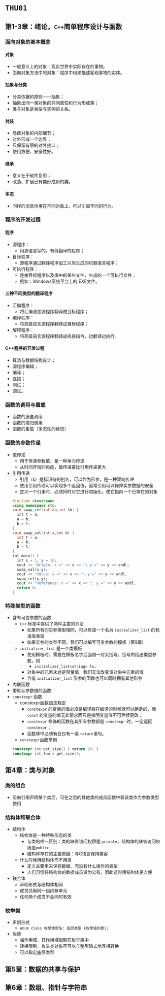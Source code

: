 # `THU01`

## 第1-3章：绪论，`C++`简单程序设计与函数

### 面向对象的基本概念

#### 对象
* 一般意义上的对象：现实世界中实际存在的事物。
* 面向对象方法中的对象：程序中用来描述客观事物的实体。

#### 抽象与分类

* 分类依据的原则——抽象；
* 抽象出同一类对象的共同属性和行为形成类；
* 类与对象是类型与实例的关系。

#### 封装

* 隐蔽对象的内部细节；
* 对外形成一个边界；
* 只保留有限的对外接口；
* 使用方便、安全性好。

#### 继承

* 意义在于软件复用；
* 改造、扩展已有类形成新的类。

#### 多态

* 同样的消息作用在不同对象上，可以引起不同的行为。

### 程序的开发过程

#### 程序

* 源程序：
  * 用源语言写的，有待翻译的程序；
* 目标程序：
  * 源程序通过翻译程序加工以后生成的机器语言程序；
* 可执行程序：
  * 连接目标程序以及库中的某些文件，生成的一个可执行文件；
  * 例如：Windows系统平台上的.EXE文件。

#### 三种不同类型的翻译程序

* 汇编程序：
  * 将汇编语言源程序翻译成目标程序；
* 编译程序：
  * 将高级语言源程序翻译成目标程序；
* 解释程序：
  * 将高级语言源程序翻译成机器指令，边翻译边执行。

#### C++程序的开发过程

* 算法与数据结构设计；
* 源程序编辑；
* 编译；
* 连接；
* 测试；
* 调试。

### 函数的调用与重载

* 函数的嵌套调用
* 函数的递归调用
* 函数的重载（多态性的体现）

### 函数的参数传递

* 值传递
  * 用于传递参数值，是一种单向传递
  * 从时间开销的角度，值传递要比引用传递更大
* 引用传递
  * 引用（`&`）是标识符的别名，可以作为形参，是一种双向传递
  * 使用引用传递可以实现多个返回值，而常引用可以保障实参数据的安全
  * 定义一个引用时，必须同时对它进行初始化，使它指向一个已存在的对象
  ```c++
  #include <iostream>
  using namespace std;
  void swap_ref(int &a,int &b) {
    int t = a;
    a = b;
    b = t;
  }
  void swap_val(int a,int b) {
    int t = a;
    a = b;
    b = t;
  }
  int main() {
    int x = 5, y = 10;
    cout << "Origin: x =" << x << "; y =" << y << endl;
    swap_val(x,y);
    cout << "Value: x =" << x << "; y =" << y << endl;
    swap_ref(x,y);
    cout << "Reference: x =" << x << "; y =" << y << endl;
    return 0;
  }
  ```

### 特殊类型的函数

* 含有可变参数的函数
  * `C++` 标准中提供了两种主要的方法
    * 如果所有的实参类型相同，可以传递一个名为 `initializer_list` 的标准库类型
    * 如果实参的类型不同，我们可以编写可变参数的模板（第9章）
  * `initializer_list` 是一个类模板
    * 使用模板时，需要在模板名字后面跟一对尖括号，括号内给出类型参数，如
      * `initializer_list<string> ls;`
    * 对象中的元素永远是常量值，我们无法改变该对象中元素的值
    * 含有 `initializer_list` 形参的函数也可以同时拥有其他形参
* 内联函数
* 带默认参数值的函数
* `constexpr` 函数
  * constexpr函数语法规定
    * `constexpr` 的变量的值必须是编译器在编译的时候就可以确定的，而 `const` 的变量的值无此要求而只是指明变量值不可后续更改；
    * `constexpr` 修饰的函数在其所有参数都是 `constexpr` 时，一定返回`constexpr`；
    * 函数体中必须有且仅有一条 `return`语句。
  * `constexpr`函数举例
  ```c++
  constexpr int get_size() { return 20; }
  constexpr int foo = get_size();
  ```

## 第4章：类与对象

### 类的组合

* 前向引用声明某个类后，可在之后的其他类的成员函数中将该类作为参数类型使用

### 结构体和联合体

* 结构体
  * 结构体是一种特殊形态的类
    * 与类的唯一区别：类的缺省访问权限是 `private`，结构体的缺省访问权限是`public`
    * 结构体存在的主要原因：与C语言保持兼容
  * 什么时候用结构体而不用类
    * 定义主要用来保存数据、而没有什么操作的类型
    * 人们习惯将结构体的数据成员设为公有，因此这时用结构体更方便
* 联合体
  * 声明形式与结构体相同
  * 成员共用同一组内存单元
  * 任何两个成员不会同时有效

### 枚举类

* 声明形式
  * `enum class 枚举类型名: 底层类型 {枚举值列表};`
* 优势
  * 强作用域，其作用域限制在枚举类中
  * 转换限制，枚举类对象不可以与整型隐式地互相转换
  * 可以指定底层类型


## 第5章：数据的共享与保护

## 第6章：数组、指针与字符串